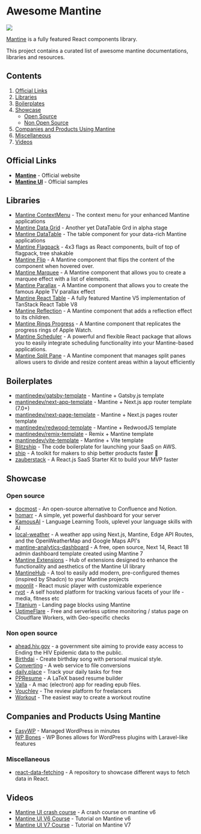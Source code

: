 # Awesome Mantine

[![](https://cdn.rawgit.com/sindresorhus/awesome/master/media/badge.svg)](http://awesome.es)

[Mantine](https://mantine.dev) is a fully featured React components library.

This project contains a curated list of awesome mantine documentations, libraries and resources.

## Contents

1. [Official Links](#official-links)
2. [Libraries](#libraries)
3. [Boilerplates](#boilerplates)
4. [Showcase](#showcase)
   - [Open Source](#open-source)
   - [Non Open Source](#non-open-source)
6. [Companies and Products Using Mantine](#companies-and-products-using-mantine)
7. [Miscellaneous](#miscellaneous)
8. [Videos](#videos)

## Official Links

- **[Mantine](https://mantine.dev)** - Official website
- **[Mantine UI](https://ui.mantine.dev/)** - Official samples

## Libraries

-  [Mantine ContextMenu](https://icflorescu.github.io/mantine-contextmenu/) - The context menu for your enhanced Mantine applications
-  [Mantine Data Grid](https://kuechlin.github.io/mantine-data-grid/) - Another yet DataTable Grd in alpha stage
-  [Mantine DataTable](https://icflorescu.github.io/mantine-datatable/) - The table component for your data-rich Mantine applications
-  [Mantine Flagpack](https://mantinedev.github.io/mantine-flagpack/) - 4x3 flags as React components, built of top of flagpack, tree shakable
-  [Mantine Flip](https://gfazioli.github.io/mantine-flip/) - A Mantine component that flips the content of the component when hovered over.
-  [Mantine Marquee](https://gfazioli.github.io/mantine-marquee) - A Mantine component that allows you to create a marquee effect with a list of elements.
-  [Mantine Parallax](https://gfazioli.github.io/mantine-parallax/) - A Mantine component that allows you to create the famous Apple TV parallax effect
-  [Mantine React Table](https://www.mantine-react-table.com/) - A fully featured Mantine V5 implementation of TanStack React Table V8
-  [Mantine Reflection](https://gfazioli.github.io/mantine-reflection/) - A Mantine component that adds a reflection effect to its children.
-  [Mantine Rings Progress](https://gfazioli.github.io/mantine-rings-progress/) - A Mantine component that replicates the progress rings of Apple Watch.
-  [Mantine Scheduler](https://github.com/jadamita/mantine-scheduler) - A powerful and flexible React package that allows you to easily integrate scheduling functionality into your Mantine-based applications.
-  [Mantine Split Pane](https://gfazioli.github.io/mantine-split-pane/) - A Mantine component that manages split panes allows users to divide and resize content areas within a layout efficiently
  
## Boilerplates

- [mantinedev/gatsby-template](https://github.com/mantinedev/gatsby-template) -  Mantine + Gatsby.js template
- [mantinedev/next-app-template](https://github.com/mantinedev/next-app-template) - Mantine + Next.js app router template (7.0+)
- [mantinedev/next-page-template](https://github.com/mantinedev/next-pages-template) - Mantine + Next.js pages router template
- [mantinedev/redwood-template](https://github.com/mantinedev/redwood-template) - Mantine + RedwoodJS template
- [mantinedev/remix-template](https://github.com/mantinedev/remix-template) - Remix + Mantine template
- [mantinedev/vite-template](https://github.com/mantinedev/vite-template) - Mantine + Vite template
- [Blitzship](https://blitz-ship.com/) - The code boilerplate for launching your SaaS on AWS.
- [ship](https://github.com/paralect/ship) - A toolkit for makers to ship better products faster 🚀
- [zauberstack](https://zauberstack.com/) - A React.js SaaS Starter Kit to build your MVP faster

## Showcase

### Open source

-  [docmost](https://docmost.com/) - An open-source alternative to Confluence and Notion.
-  [homarr](https://github.com/ajnart/homarr) - A simple, yet powerful dashboard for your server
-  [KamousAI](https://github.com/Ali-Hussein-dev/KamousAI) - Language Learning Tools, uplevel your language skills with AI
-  [local-weather](https://localwx.vercel.app/) - A weather app using Next.js, Mantine, Edge API Routes, and the OpenWeatherMap and Google Maps API's
-  [mantine-analytics-dashboard](https://github.com/design-sparx/mantine-analytics-dashboard) - A free, open source, Next 14, React 18 admin dashboard template created using Mantine 7
-  [Mantine Extensions](https://mantine-extensions.vercel.app/) - Hub of extensions designed to enhance the functionality and aesthetics of the Mantine UI library
-  [MantineHub](https://mantinehub.com/) - A tool to easily add modern, pre-configured themes (inspired by Shadcn) to your Mantine projects
-  [moonlit](https://github.com/bgwastu/moonlit) - React music player with customizable experience
-  [ryot](https://github.com/ignisda/ryot) - A self hosted platform for tracking various facets of your life - media, fitness etc
-  [Titanium](https://www.titanium.dev/) - Landing page blocks using Mantine
-  [UptimeFlare](https://github.com/lyc8503/UptimeFlare) - Free and serverless uptime monitoring / status page on Cloudflare Workers, with Geo-specific checks


### Non open source

- [ahead.hiv.gov](https://ahead.hiv.gov/) - a government site aiming to provide easy access to Ending the HIV Epidemic data to the public.
- [Birthdai](https://birthdai.app) - Create birthday song with personal musical style.
- [Converting](https://converting.to/) - A web service to file conversions
- [daily.place](https://daily.place/) - Track your daily tasks for free
- [PPResume](http://ppresume.com/) - A LaTeX based resume builder
- [Valla](https://www.valla.app/) - A mac (electron) app for reading epub files.
- [Vouchley](https://www.vouchley.com/) - The review platform for freelancers
- [Workout](https://workout.lol/) - The easiest way to create a workout routine

## Companies and Products Using Mantine

- [EasyWP](https://easywp.com) - Managed WordPress in minutes
- [WP Bones](https://wpbones.com) - WP Bones allows for WordPress plugins with Laravel-like features

### Miscellaneous

- [react-data-fetching](https://github.com/KevinVandy/react-data-fetching) - A repository to showcase different ways to fetch data in React.

## Videos

- [Mantine UI crash course](https://www.youtube.com/watch?v=U9MaICpcNRI) - A crash course on mantine v6
- [Mantine UI V6 Course](https://www.youtube.com/playlist?list=PLxt4i7QVE68-iimjALLoOIMzY7Tg0lEaY) - Tutorial on Mantine v6
- [Mantine UI V7 Course](https://www.youtube.com/watch?v=EMoKmShoM_U&list=PLxt4i7QVE688fQGmZzWt_cpKbi5phODkE) - Tutorial on Mantine V7
